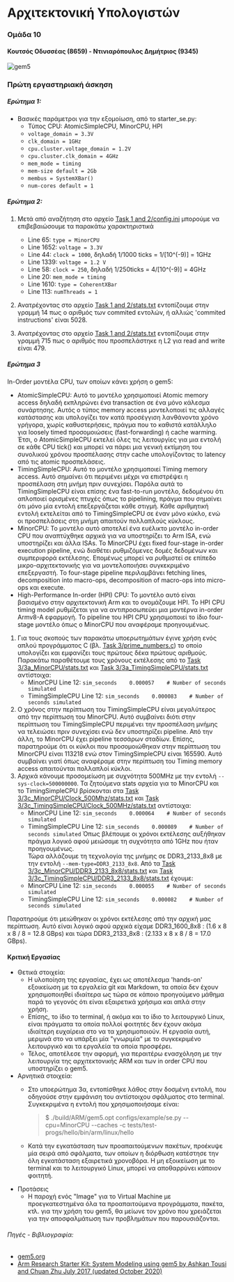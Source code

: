 # Αρχιτεκτονική Υπολογιστών   
### Ομάδα 10
#### Κουτσός Οδυσσέας (8659) - Ντινιαρόπουλος Δημήτριος (9345)
![gem5](https://www.gem5.org/assets/img/blog/gem5-linux.png)

### Πρώτη εργαστηριακή άσκηση
##### Ερώτημα 1:
- Βασικές παράμετροι για την εξομοίωση, από το starter_se.py:
    - Τύπος CPU: AtomicSimpleCPU, MinorCPU, HPI
    - `voltage_domain = 3.3V`
    - `clk_domain = 1GHz`
    - `cpu.cluster.voltage_domain = 1.2V`
    - `cpu.cluster.clk_domain = 4GHz`
    - `mem_mode = timing`
    - `mem-size default = 2Gb`
    - `membus = SystemXBar()`
    - `num-cores default = 1`

##### Ερώτημα 2:
1. Μετά από αναζήτηση στο αρχείο [Task 1 and 2/config.ini](https://github.com/SoreenDesu/computer-architecture-auth/blob/main/assignment1/Task%201%20and%202/config.ini) μπορούμε να επιβεβαιώσουμε τα παρακάτω χαρακτηριστικά
    - Line 65: `type = MinorCPU`
    - Line 1652: `voltage = 3.3V`
    - Line 44: `clock = 1000`, δηλαδή 1/1000 ticks = 1/[10^(-9)] = 1GHz
    - Line 1339: `voltage = 1.2 V`
    - Line 58: `clock = 250`, δηλαδή 1/250ticks = 4/[10^(-9)] = 4GHz
    - Line 20: `mem_mode = timing`
    - Line 1610: `type = CoherentXBar`
    - Line 113: `numThreads = 1`
2. Ανατρέχοντας στο αρχείο [Task 1 and 2/stats.txt](https://github.com/SoreenDesu/computer-architecture-auth/blob/main/assignment1/Task%201%20and%202/stats.txt) εντοπίζουμε στην γραμμή 14 πως ο αριθμός των commited εντολών, ή αλλιώς 'commited instructions' είναι 5028.

3. Ανατρέχοντας στο αρχείο [Task 1 and 2/stats.txt](https://github.com/SoreenDesu/computer-architecture-auth/blob/main/assignment1/Task%201%20and%202/stats.txt) εντοπίζουμε στην γραμμή 715 πως ο αριθμός που προσπελάστηκε η L2 για read and write είναι 479.

##### Ερώτημα 3
In-Order μοντέλα CPU, των οποίων κάνει χρήση ο gem5:
- AtomicSimpleCPU:
Αυτό το μοντέλο χρησιμοποιεί Atomic memory access δηλαδή εκπληρώνει ένα transaction σε ένα μόνο κάλεσμα συνάρτησης. Αυτός ο τύπος memory access μοντελοποιεί τις αλλαγές κατάστασης και υπολογίζει τον κατά προσέγγιση λανθάνοντα χρόνο γρήγορα, χωρίς καθυστερήσεις, πράγμα που το καθιστά κατάλληλο για loosely timed προσομοιώσεις (fast-forwarding) ή cache warming. Έτσι, ο AtomicSimpleCPU εκτελεί όλες τις λειτουργίες για μια εντολή σε κάθε CPU tick() και μπορεί να πάρει μια γενική εκτίμηση του συνολικού χρόνου προσπέλασης στην cache υπολογίζοντας το latency από τις atomic προσπελάσεις.
- TimingSimpleCPU:
Αυτό το μοντέλο χρησιμοποιεί Timing memory access. Αυτό σημαίνει ότι περιμένει μέχρι να επιστρέψει η προσπέλαση στη μνήμη πριν συνεχίσει. Παρόλα αυτά το TimingSimpleCPU είναι επίσης ένα fast-to-run μοντέλο, δεδομένου ότι απλοποιεί ορισμένες πτυχές όπως το pipelining, πράγμα που σημαίνει ότι μόνο μία εντολή επεξεργάζεται κάθε στιγμή. Κάθε αριθμητική εντολή εκτελείται από το TimingSimpleCPU σε έναν μόνο κύκλο, ενώ οι προσπελάσεις στη μνήμη απαιτούν πολλαπλούς κύκλους.
 - MinorCPU:
Το μοντέλο αυτό αποτελεί ένα ευέλικτο μοντέλο in-order CPU που αναπτύχθηκε αρχικά για να υποστηρίζει το Arm ISA, ενώ υποστηρίζει και άλλα ISAs. Το MinorCPU έχει fixed four-stage in-order execution pipeline, ενώ διαθέτει ρυθμιζόμενες δομές δεδομένων και συμπεριφορά εκτέλεσης. Επομένως μπορεί να ρυθμιστεί σε επίπεδο μικρο-αρχιτεκτονικής για να μοντελοποιήσει συγκεκριμένο επεξεργαστή. Το four-stage pipeline περιλαμβάνει fetching lines, decomposition into macro-ops,  decomposition of macro-ops into micro-ops και execute.
- High-Performance In-order (HPI) CPU:
Το μοντέλο αυτό είναι βασισμένο στην αρχιτεκτονική Arm και το ονομάζουμε HPI. To HPI CPU timing model ρυθμίζεται για να αντιπροσωπεύει μια μοντέρνα in-order Armv8-A εφαρμογή. Το pipeline του HPI CPU χρησιμοποιεί το ίδιο four-stage μοντέλο όπως ο MinorCPU που αναφέραμε προηγουμένως.

1. Για τους σκοπούς των παρακάτω υποερωτημάτων έγινε χρήση ενός απλού προγράμματος C (βλ. [Task 3/prime_numbers.c](https://github.com/SoreenDesu/computer-architecture-auth/blob/main/assignment1/Task%203/prime_numbers.c)) το οποίο υπολογίζει και εμφανίζει τους πρώτους δέκα πρώτους αριθμούς. Παρακάτω παραθέτουμε τους χρόνους εκτέλεσης από το [Task 3/3a_MinorCPU/stats.txt](https://github.com/SoreenDesu/computer-architecture-auth/blob/main/assignment1/Task%203/3a_MinorCPU/stats.txt) και [Task 3/3a_TimingSimpleCPU/stats.txt](https://github.com/SoreenDesu/computer-architecture-auth/blob/main/assignment1/Task%203/3a_TimingSimpleCPU/stats.txt) αντίστοιχα:    
    - MinorCPU
      Line 12:	`sim_seconds	0.000057	# Number of seconds simulated`
    - TimingSimpleCPU
      Line 12:	`sim_seconds	0.000083	# Number of seconds simulated`
2. Ο χρόνος στην περίπτωση του TimingSimpleCPU είναι μεγαλύτερος από την περίπτωση του MinorCPU. Αυτό συμβαίνει διότι στην περίπτωση του TimingSimpleCPU περιμένει την προσπέλαση μνήμης να τελειώσει πριν συνεχίσει ενώ δεν υποστηρίζει pipeline. Από την άλλη, το MinorCPU έχει pipeline τεσσάρων σταδίων. Επίσης, παρατηρούμε ότι οι κύκλοι που προσομοιώθηκαν στην περίπτωση του MinorCPU είναι 113218 ενώ στον TimingSimpleCPU είναι 165590. Αυτό συμβαίνει γιατί όπως αναφέραμε στην περίπτωση του Timing memory access απαιτούνται πολλαπλοί κύκλοι.
3. Αρχικά κάνουμε προσομείωση με συχνότητα 500MHz με την εντολή `--sys-clock=500000000`. Τα ζητούμενα stats αρχεία για το MinorCPU και το TimingSimpleCPU βρίσκονται στα [Task 3/3c_MinorCPU/Clock_500Mhz/stats.txt](https://github.com/SoreenDesu/computer-architecture-auth/blob/main/assignment1/Task%203/3c_MinorCPU/Clock_500Mhz/stats.txt) και [Task 3/3c_TimingSimpleCPU/Clock_500MHz/stats.txt](https://github.com/SoreenDesu/computer-architecture-auth/tree/main/assignment1/Task%203/3c_TimingSimpleCPU/Clock_500MHz/stats.txt) αντίστοιχα:
    - MinorCPU
      Line 12:	`sim_seconds	0.000064	# Number of seconds simulated`
    - TimingSimpleCPU
      Line 12:	`sim_seconds	0.000089	# Number of seconds simulated`
 Όπως βλέπουμε οι χρόνοι εκτέλεσης αυξήθηκαν πράγμα λογικό αφού μειώσαμε τη συχνότητα από 1GHz που ήταν προηγουμένως.  
Τώρα αλλάζουμε τη τεχνολογία της μνήμης σε DDR3_2133_8x8 με την εντολή `--mem-type=DDR3_2133_8x8`. Από τα [Task 3/3c_MinorCPU/DDR3_2133_8x8/stats.txt](https://github.com/SoreenDesu/computer-architecture-auth/blob/main/assignment1/Task%203/3c_MinorCPU/DDR3_2133_8x8/stats.txt) και [Task 3/3c_TimingSimpleCPU/DDR3_2133_8x8/stats.txt](https://github.com/SoreenDesu/computer-architecture-auth/blob/main/assignment1/Task%203/3c_TimingSimpleCPU/DDR3_2133_8x8/stats.txt) έχουμε:
    - MinorCPU
     Line 12:	`sim_seconds	0.000055	# Number of seconds simulated`
    - TimingSimpleCPU
     Line 12:	`sim_seconds	0.000082	# Number of seconds simulated`
  
  Παρατηρούμε ότι μειώθηκαν οι χρόνοι εκτέλεσης από την αρχική μας περίπτωση. Αυτό είναι λογικό αφού αρχικά είχαμε DDR3_1600_8x8 : (1.6 x 8 x 8 / 8 = 12.8 GBps) και τώρα DDR3_2133_8x8 : (2.133 x 8 x 8 / 8 = 17.0 GBps).

#### Κριτική Εργασίας
- Θετικά στοιχεία:
    - Η υλοποίηση της εργασίας, έχει ως αποτέλεσμα 'hands-on' εξοικείωση με τα εργαλεία git και Markdown, τα οποία δεν έχουν χρησιμοποιηθεί ιδιαίτερα ως τώρα σε κάποιο προηγούμενο μάθημα παρά το γεγονός ότι είναι εξαιρετικά χρήσιμα και απλά στην χρήση.
    - Επίσης, το ίδιο το terminal, ή ακόμα και το ίδιο το λειτουργικό Linux, είναι πράγματα τα οποία πολλοί φοιτητές δεν έχουν ακόμα ιδιαίτερη ευχαίρεια στο να τα χρησιμοποιούν. Η εργασία αυτή, μεριμνά στο να υπάρξει μία "γνωριμία" με το συγκεκριμένο λειτουργικό και τα εργαλεία τα οποία προσφέρει.
    - Τέλος, αποτέλεσε την αφορμή, για περαιτέρω ενασχόληση με την λειτουργία της αρχιτεκτονικής ARM και των in order CPU που υποστηρίζει ο gem5.
- Αρνητικά στοιχεία:
    - Στο υποερώτημα 3α, εντοπίσθηκε λάθος στην δοσμένη εντολή, που οδηγούσε στην εμφάνιση του αντίστοιχου σφάλματος στο terminal. Συγκεκριμένα η εντολή που χρησιμοποιήσαμε είναι:
      > $ ./build/ARM/gem5.opt configs/example/se.py --cpu=MinorCPU --caches -c
tests/test-progs/hello/bin/arm/linux/hello

    - Κατά την εγκατάσταση των προαπαιτούμενων πακέτων, προέκυψε μία σειρά από σφάλματα, των οποίων η διόρθωση κατέστησε την όλη εγκατάσταση εξαιρετικά χρονοβόρα. Η μη εξοικείωση με το terminal και το λειτουργικό Linux, μπορεί να αποθαρρύνει κάποιον φοιτητή.
- Προτάσεις 
    - Η παροχή ενός "Image" για το Virtual Machine με προεγκατεστημένα όλα τα προαπαιτούμενα προγράμματα, πακέτα, κτλ. για την χρήση του gem5, θα μείωνε τον χρόνο που χρειάζεται για την αποσφαλμάτωση των προβλημάτων που παρουσιάζονται.  


###### Πηγές - Βιβλιογραφία: 
- [gem5.org](https://www.gem5.org/ "gem5 Official Website")
- [Arm Research Starter Kit: System Modeling using gem5 by Ashkan Tousi and Chuan Zhu
July 2017 (updated October 2020)](https://raw.githubusercontent.com/arm-university/arm-gem5-rsk/master/gem5_rsk.pdf)


